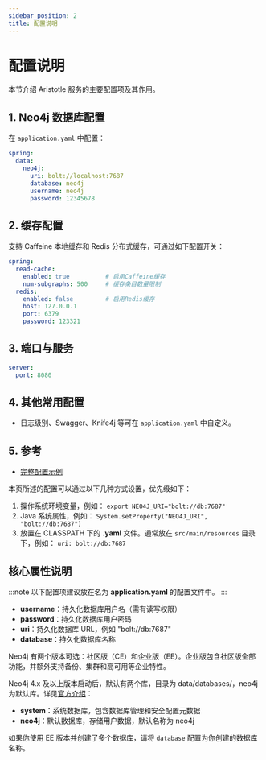 ```yaml
---
sidebar_position: 2
title: 配置说明
---
```


# 配置说明

本节介绍 Aristotle 服务的主要配置项及其作用。

## 1. Neo4j 数据库配置

在 `application.yaml` 中配置：

```yaml
spring:
  data:
    neo4j:
      uri: bolt://localhost:7687
      database: neo4j
      username: neo4j
      password: 12345678
```

## 2. 缓存配置

支持 Caffeine 本地缓存和 Redis 分布式缓存，可通过如下配置开关：

```yaml
spring:
  read-cache:
    enabled: true          # 启用Caffeine缓存
    num-subgraphs: 500     # 缓存条目数量限制
  redis:
    enabled: false         # 启用Redis缓存
    host: 127.0.0.1
    port: 6379
    password: 123321
```

## 3. 端口与服务

```yaml
server:
  port: 8080
```

## 4. 其他常用配置

- 日志级别、Swagger、Knife4j 等可在 `application.yaml` 中自定义。

## 5. 参考

- [完整配置示例](https://github.com/Doom9527/aristotle-webservice/blob/master/src/main/resources/application.yaml)

本页所述的配置可以通过以下几种方式设置，优先级如下：

1. 操作系统环境变量，例如：
   `export NEO4J_URI="bolt://db:7687"`
2. Java 系统属性，例如：
   `System.setProperty("NEO4J_URI", "bolt://db:7687")`
3. 放置在 CLASSPATH 下的 **.yaml** 文件。通常放在 `src/main/resources` 目录下，例如：
   `uri: bolt://db:7687`

核心属性说明
------------

:::note
以下配置项建议放在名为 **application.yaml** 的配置文件中。
:::

- **username**：持久化数据库用户名（需有读写权限）
- **password**：持久化数据库用户密码
- **uri**：持久化数据库 URL，例如 "bolt://db:7687"
- **database**：持久化数据库名称

Neo4j 有两个版本可选：社区版（CE）和企业版（EE）。企业版包含社区版全部功能，并额外支持备份、集群和高可用等企业特性。

Neo4j 4.x 及以上版本启动后，默认有两个库，目录为 data/databases/，neo4j 为默认库。详见[官方介绍](https://neo4j.com/docs/operations-manual/4.0/introduction/)：

- **system**：系统数据库，包含数据库管理和安全配置元数据
- **neo4j**：默认数据库，存储用户数据，默认名称为 neo4j

如果你使用 EE 版本并创建了多个数据库，请将 `database` 配置为你创建的数据库名称。

[Java 系统属性]: https://docs.oracle.com/javase/tutorial/essential/environment/sysprop.html

[操作系统环境变量]: https://docs.oracle.com/javase/tutorial/essential/environment/env.html

[//]: # (Copyright 2024 Paion Data)

[//]: # (Licensed under the Apache License, Version 2.0 &#40;the "License"&#41;;)
[//]: # (you may not use this file except in compliance with the License.)
[//]: # (You may obtain a copy of the License at)

[//]: # (    http://www.apache.org/licenses/LICENSE-2.0)

[//]: # (Unless required by applicable law or agreed to in writing, software)
[//]: # (distributed under the License is distributed on an "AS IS" BASIS,)
[//]: # (WITHOUT WARRANTIES OR CONDITIONS OF ANY KIND, either express or implied.)
[//]: # (See the License for the specific language governing permissions and)
[//]: # (limitations under the License.)
